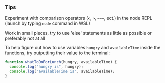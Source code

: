 ### Tips
Experiment with comparison operators (`<`, `>`, `===`, ect.) in the node REPL (launch by typing `node` command in WSL)

Work in small pieces, try to use 'else' statements as little as possible or preferably not at all

To help figure out how to use variables `hungry` and `availableTime` inside the functions, try outputting their value to the terminal:

```javascript
function whatToDoForLunch(hungry, availableTime) {
  console.log("hungry is", hungry);
  console.log("availableTime is", availableTime);
}
``` 